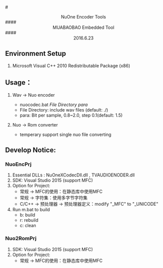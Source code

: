 #<center>NuOne Encoder Tools</center>
####<center>MUABAOBAO Embedded Tool</center>
####<center>2016.6.23</center>

## Environment Setup
1. Microsoft Visual C++ 2010 Redistributable Package (x86)

## Usage：
1. Wav -> Nuo encoder
    + nuocodec.bat *File Directory* *para*  
    + File Directory: include wav files (default: ./)
    + para: Bit per sample, 0.8~2.0, step 0.1(default: 1.5) 

2. Nuo -> Rom converter
    + temperary support single nuo file converting

## Develop Notice:
### NuoEncPrj
1. Essential DLLs : NuOneXCodecDll.dll , TVAUDIOENODER.dll  
2. SDK: Visual Studio 2015 (support MFC)
3. Option for Project:
    + 常规 -> MFC的使用：在静态库中使用MFC  
    + 常规 -> 字符集：使用多字节字符集  
    + C/C++ -> 预处理器 -> 预处理器定义：modify "_MFC" to "_UNICODE"
4. Run m.bat to build
    + b: build
    + r: rebuild
    + c: clean

### Nuo2RomPrj
1. SDK: Visual Studio 2015 (support MFC)
2. Option for Project:
    + 常规 -> MFC的使用：在静态库中使用MFC  

